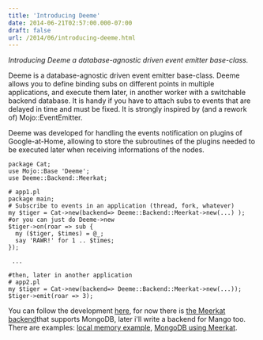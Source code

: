 ```yaml
---
title: 'Introducing Deeme'
date: 2014-06-21T02:57:00.000-07:00
draft: false
url: /2014/06/introducing-deeme.html
---
```


  
_Introducing Deeme a database-agnostic driven event emitter base-class._  
  
Deeme is a database-agnostic driven event emitter base-class. Deeme allows you to define binding subs on different points in multiple applications, and execute them later, in another worker with a switchable backend database. It is handy if you have to attach subs to events that are delayed in time and must be fixed. It is strongly inspired by (and a rework of) Mojo::EventEmitter.  
  
Deeme was developed for handling the events notification on plugins of Google-at-Home, allowing to store the subroutines of the plugins needed to be executed later when receiving informations of the nodes.

  
```
package Cat;
use Mojo::Base 'Deeme';
use Deeme::Backend::Meerkat;

# app1.pl
package main;
# Subscribe to events in an application (thread, fork, whatever)
my $tiger = Cat->new(backend=> Deeme::Backend::Meerkat->new(...) ); #or you can just do Deeme->new
$tiger->on(roar => sub {
  my ($tiger, $times) = @_;
  say 'RAWR!' for 1 .. $times;
});

 ...

#then, later in another application
# app2.pl
my $tiger = Cat->new(backend=> Deeme::Backend::Meerkat->new(...));
$tiger->emit(roar => 3); 
```

  

You can follow the development [here](https://github.com/mudler/p5-Deeme), for now there is [the Meerkat backend](https://github.com/mudler/p5-Deeme-Backend-Meerkat)that supports MongoDB, later i'll write a backend for Mango too. There are examples: [local memory example](https://github.com/mudler/p5-Deeme/blob/master/ex/roar.pl), [MongoDB using Meerkat](https://github.com/mudler/p5-Deeme-Backend-Meerkat/blob/master/ex/roar.pl).